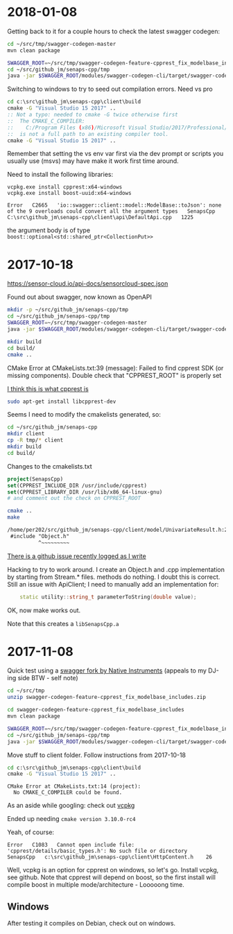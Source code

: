 # 2018-01-08

Getting back to it for a couple hours to check the latest swagger codegen:

```sh
cd ~/src/tmp/swagger-codegen-master
mvn clean package 

SWAGGER_ROOT=~/src/tmp/swagger-codegen-feature-cpprest_fix_modelbase_includes
cd ~/src/github_jm/senaps-cpp/tmp
java -jar $SWAGGER_ROOT/modules/swagger-codegen-cli/target/swagger-codegen-cli.jar generate -i https://sensor-cloud.io/api-docs/sensorcloud-spec.json -l cpprest -o ./

```

Switching to windows to try to seed out compilation errors. Need vs pro

```cmd
cd c:\src\github_jm\senaps-cpp\client\build
cmake -G "Visual Studio 15 2017" ..
:: Not a typo: needed to cmake -G twice otherwise first
::  The CMAKE_C_COMPILER:
::    C:/Program Files (x86)/Microsoft Visual Studio/2017/Professional/VC/Tools/MSVC/14.11.25503/bin/HostX86/x86/cl.exe
::  is not a full path to an existing compiler tool.
cmake -G "Visual Studio 15 2017" ..
```

Remember that setting the vs env var first via the dev prompt or scripts you usually use (msvs) may have make it work first time around.

Need to install the following libraries:

```
vcpkg.exe install cpprest:x64-windows
vcpkg.exe install boost-uuid:x64-windows
```

```
Error	C2665	'io::swagger::client::model::ModelBase::toJson': none of the 9 overloads could convert all the argument types	SenapsCpp	C:\src\github_jm\senaps-cpp\client\api\DefaultApi.cpp	1225	
```
the argument body is of type `boost::optional<std::shared_ptr<CollectionPut>>`

# 2017-10-18

https://sensor-cloud.io/api-docs/sensorcloud-spec.json

Found out about swagger, now known as OpenAPI

```bash
mkdir -p ~/src/github_jm/senaps-cpp/tmp
cd ~/src/github_jm/senaps-cpp/tmp
SWAGGER_ROOT=~/src/tmp/swagger-codegen-master
java -jar $SWAGGER_ROOT/modules/swagger-codegen-cli/target/swagger-codegen-cli.jar generate -i https://sensor-cloud.io/api-docs/sensorcloud-spec.json -l cpprest -o ./
```

```sh
mkdir build
cd build/
cmake ..
```

CMake Error at CMakeLists.txt:39 (message): Failed to find cpprest SDK (or missing components).  Double check that "CPPREST_ROOT" is properly set

[I think this is what cpprest is](https://github.com/Microsoft/cpprestsdk)

```sh
sudo apt-get install libcpprest-dev
```

Seems I need to modify the cmakelists generated, so:
```sh
cd ~/src/github_jm/senaps-cpp
mkdir client
cp -R tmp/* client
mkdir build
cd build/
```
Changes to the cmakelists.txt

```Cmake
project(SenapsCpp)
set(CPPREST_INCLUDE_DIR /usr/include/cpprest)
set(CPPREST_LIBRARY_DIR /usr/lib/x86_64-linux-gnu)
# and comment out the check on CPPREST_ROOT
```

```sh
cmake ..
make
```

```txt
/home/per202/src/github_jm/senaps-cpp/client/model/UnivariateResult.h:26:10: fatal error: Object.h: No such file or directory
 #include "Object.h"
          ^~~~~~~~~~
```

[There is a github issue recently logged as I write](https://github.com/swagger-api/swagger-codegen/issues/6512)

Hacking to try to work around.
I create an Object.h and .cpp implementation by starting from Stream.* files. methods do nothing. I doubt this is correct.
Still an issue with ApiClient; I need to manually add an implementation for:

```c++
    static utility::string_t parameterToString(double value);
```

OK, now make works out.

Note that this creates a `libSenapsCpp.a`



# 2017-11-08

Quick test using a [swagger fork by Native Instruments](https://github.com/NativeInstruments/swagger-codegen/tree/feature/cpprest_fix_modelbase_includes) (appeals to my DJ-ing side BTW - self note)


```bash
cd ~/src/tmp
unzip swagger-codegen-feature-cpprest_fix_modelbase_includes.zip

cd swagger-codegen-feature-cpprest_fix_modelbase_includes
mvn clean package

SWAGGER_ROOT=~/src/tmp/swagger-codegen-feature-cpprest_fix_modelbase_includes
cd ~/src/github_jm/senaps-cpp/tmp
java -jar $SWAGGER_ROOT/modules/swagger-codegen-cli/target/swagger-codegen-cli.jar generate -i https://sensor-cloud.io/api-docs/sensorcloud-spec.json -l cpprest -o ./
```

Move stuff to client folder. Follow instructions from 2017-10-18

```cmd
cd c:\src\github_jm\senaps-cpp\client\build
cmake -G "Visual Studio 15 2017" ..
```

```
CMake Error at CMakeLists.txt:14 (project):
  No CMAKE_C_COMPILER could be found.
```
As an aside while googling: check out [vcpkg](https://github.com/Microsoft/vcpkg)

Ended up needing `cmake version 3.10.0-rc4`

Yeah, of course:
```
Error	C1083	Cannot open include file: 'cpprest/details/basic_types.h': No such file or directory	SenapsCpp	c:\src\github_jm\senaps-cpp\client\HttpContent.h	26	
```

Well, vcpkg is an option for cpprest on windows, so let's go. Install vcpkg, see github. 
Note that cpprest will depend on boost, so the first install will compile boost in multiple mode/architecture - Looooong time.


## Windows

After testing it compiles on Debian, check out on windows. 

